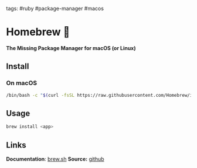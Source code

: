 tags: #ruby #package-manager #macos 
# Homebrew 🍺
**The Missing Package Manager for macOS (or Linux)**

## Install
### On macOS
```bash
/bin/bash -c "$(curl -fsSL https://raw.githubusercontent.com/Homebrew/install/HEAD/install.sh)"
```

## Usage
```bash
brew install <app>
```

## Links
**Documentation**: [brew.sh](https://brew.sh/)
**Source:** [github](https://github.com/Homebrew/brew)